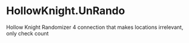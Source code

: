 # HollowKnight.UnRando
Hollow Knight Randomizer 4 connection that makes locations irrelevant, only check count
